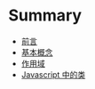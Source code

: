 # Summary

* [前言](README.md)
* [基本概念](basic-concept.md)
* [作用域](block-scoped.md)
* [Javascript 中的类](classes.md)

